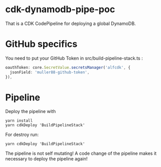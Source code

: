 # cdk-dynamodb-pipe-poc

That is a CDK CodePipeline for deploying a global DynamoDB.

# GitHub specifics

You need to put your GitHub Token in src/build-pipeline-stack.ts :

```ts
oauthToken: core.SecretValue.secretsManager('alfcdk', {
  jsonField: 'muller88-github-token',
}),
```

# Pipeline

Deploy the pipeline with

```
yarn install
yarn cdkDeploy 'BuildPipelineStack'
```

For destroy run:

```
yarn cdkDeploy 'BuildPipelineStack'
```

The pipeline is not self mutating! A code change of the pipeline makes it necessary to deploy the pipeline again!
